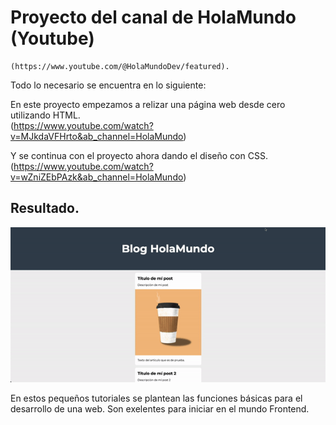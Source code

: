 # Proyecto del canal de HolaMundo (Youtube)

    (https://www.youtube.com/@HolaMundoDev/featured).

Todo lo necesario se encuentra en lo siguiente:

En este proyecto empezamos a relizar una página web desde cero utilizando HTML.  
 (https://www.youtube.com/watch?v=MJkdaVFHrto&ab_channel=HolaMundo)

Y se continua con el proyecto ahora dando el diseño con CSS.
(https://www.youtube.com/watch?v=wZniZEbPAzk&ab_channel=HolaMundo)

## Resultado.

![Blog HolaMundo](./images/Screen.gif)

En estos pequeños tutoriales se plantean las funciones básicas para el desarrollo de una web.
Son exelentes para iniciar en el mundo Frontend.
